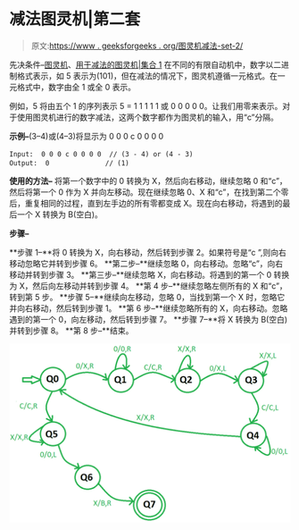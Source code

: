 # 减法图灵机|第二套

> 原文:[https://www . geeksforgeeks . org/图灵机减法-set-2/](https://www.geeksforgeeks.org/turing-machine-for-subtraction-set-2/)

先决条件–[图灵机](https://www.geeksforgeeks.org/turing-machine/)、[用于减法的图灵机|集合 1](https://www.geeksforgeeks.org/turing-machine-for-subtraction/)
在不同的有限自动机中，数字以二进制格式表示，如 5 表示为(101)，但在减法的情况下，图灵机遵循一元格式。在一元格式中，数字由全 1 或全 0 表示。

例如，5 将由五个 1 的序列表示 5 = 1 1 1 1 1 或 0 0 0 0 0。让我们用零来表示。对于使用图灵机进行的数字减法，这两个数字都作为图灵机的输入，用“c”分隔。

**示例–**(3–4)或(4–3)将显示为 0 0 0 c 0 0 0 0

```
Input:  0 0 0 c 0 0 0 0  // (3 - 4) or (4 - 3)
Output:  0              // (1)
```

**使用的方法–**
将第一个数字中的 0 转换为 X，然后向右移动，继续忽略 0 和“c”，然后将第一个 0 作为 X 并向左移动。现在继续忽略 0、X 和“c”，在找到第二个零后，重复相同的过程，直到左手边的所有零都变成 X。现在向右移动，将遇到的最后一个 X 转换为 B(空白)。

**步骤–**

**步骤 1–**将 0 转换为 X，向右移动，然后转到步骤 2。如果符号是“c ”,则向右移动忽略它并转到步骤 6。
**第二步–**继续忽略 0，向右移动。忽略“c”，向右移动并转到步骤 3。
**第三步–**继续忽略 X，向右移动。将遇到的第一个 0 转换为 X，然后向左移动并转到步骤 4。
**第 4 步–**继续忽略左侧所有的 X 和“c”，转到第 5 步。
**步骤 5–**继续向左移动，忽略 0，当找到第一个 X 时，忽略它并向右移动，然后转到步骤 1。
**第 6 步–**继续忽略所有的 X，向右移动。忽略遇到的第一个 0，向左移动，然后转到步骤 7。
**步骤 7–**将 X 转换为 B(空白)并转到步骤 8。
**第 8 步–**结束。

![](img/498fafb4f551fee47ee52eab17ea2cbe.png)